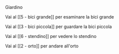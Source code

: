 Giardino

Vai al [[5 - bici grande]] per esaminare la bici grande

Vai al [[3 - bici piccola]] per guardare la bici piccola

Vai al [[6 - stendino]] per vedere lo stendino

Vai al [[2 - orto]] per andare all'orto